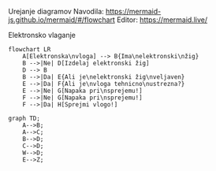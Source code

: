 Urejanje diagramov
Navodila: https://mermaid-js.github.io/mermaid/#/flowchart
Editor: https://mermaid.live/

Elektronsko vlaganje

```mermaid
flowchart LR
    A[Elektronska\nvloga] --> B{Ima\nelektronski\nžig}
    B -->|Ne| D[Izdelaj elektronski žig]
    D --> B
    B -->|Da| E{Ali je\nelektronski žig\nveljaven}
    E -->|Da| F{Ali je\nvloga tehnicno\nustrezna?}    
    E -->|Ne| G[Napaka pri\nsprejemu!]
    F -->|Ne| G[Napaka pri\nsprejemu!]
    F -->|Da| H[Sprejmi vlogo!]
```
  
  
```mermaid
graph TD;
    A-->B;
    A-->C;
    B-->D;
    C-->D;
    W-->D;
    E-->Z;
